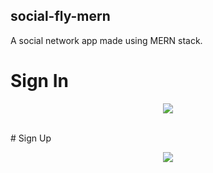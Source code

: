 ## social-fly-mern
A social network app made using MERN stack.

# Sign In
<p align="center">
  <img src="https://github.com/aavgeen1/social-fly-mern/blob/master/screenshots/signin.jpg"/>
</p>

<br>
# Sign Up 
<p align="center">
  <img src="https://github.com/aavgeen1/social-fly-mern/blob/master/screenshots/signup.jpg"/>
</p>



